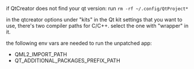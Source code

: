 
if QtCreator does not find your qt version: run `rm -rf ~/.config/QtProject*`

in the qtcreator options under "kits" in the Qt kit settings that you want to
use, there's two compiler paths for C/C++. select the one with "wrapper" in it.

the following env vars are needed to run the unpatched app:
  - QML2_IMPORT_PATH
  - QT_ADDITIONAL_PACKAGES_PREFIX_PATH
